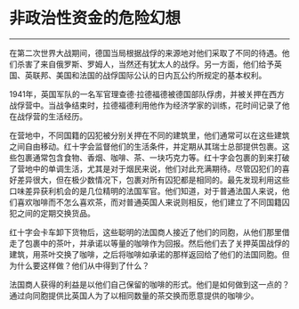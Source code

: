 # 非政治性资金的危险幻想

------

在第二次世界大战期间，德国当局根据战俘的来源地对他们采取了不同的待遇。他们杀害了来自俄罗斯、罗姆人，当然还有犹太人的战俘。另一方面，他们给予英国、英联邦、美国和法国的战俘国际公认的日内瓦公约所规定的基本权利。

1941年，英国军队的一名军官理查德·拉德福德被德国部队俘虏，并被关押在西方战俘营中。当战争结束时，拉德福德利用他作为经济学家的训练，花时间记录了他在战俘营的生活经历。

在营地中，不同国籍的囚犯被分别关押在不同的建筑里，他们通常可以在这些建筑之间自由移动。红十字会监督他们的生活条件，并定期从其瑞士总部提供包裹。这些包裹通常包含食物、香烟、咖啡、茶、一块巧克力等。红十字会包裹的到来打破了营地中的单调生活，尤其是对于烟民来说，他们对此充满期待。尽管囚犯们的喜好差异很大，但在极少数情况下，包裹对所有囚犯都是相同的。最先发现利用这些口味差异获利机会的是几位精明的法国军官。他们知道，对于普通法国人来说，他们喜欢咖啡而不怎么喜欢茶，而对普通英国人来说则相反，他们建立了不同国籍囚犯之间的定期交换货品。

红十字会卡车卸下货物后，这些聪明的法国商人接近了他们的同胞，从他们那里借走了包裹中的茶叶，并承诺以等量的咖啡作为回报。然后他们去了关押英国战俘的建筑，用茶叶交换了咖啡，之后将咖啡如承诺的那样返回给了他们的法国同胞。但为什么要这样做？他们从中得到了什么？

法国商人获得的利益是以他们自己保留的咖啡的形式。他们是如何做到这一点的？通过向同胞提供比英国人为了以相同数量的茶交换而愿意提供的咖啡少。
